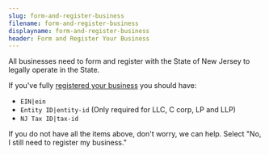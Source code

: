 ```yaml
---
slug: form-and-register-business
filename: form-and-register-business
displayname: form-and-register-business
header: Form and Register Your Business
---
```


All businesses need to form and register with the State of New Jersey to legally operate in the State.

If you've fully [registered your business](https://business.nj.gov/pages/register-your-business) you should have:

- `EIN|ein`
- `Entity ID|entity-id` (Only required for LLC, C corp, LP and LLP)
- `NJ Tax ID|tax-id`

If you do not have all the items above, don't worry, we can help. Select "No, I still need to register my business."
